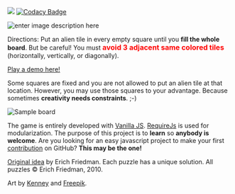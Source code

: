 [![](http://img.shields.io/badge/first--timers--only-friendly-blue.svg?style=flat-square)](http://www.firsttimersonly.com/) [![Codacy Badge](https://api.codacy.com/project/badge/Grade/c01d873f278c49dabb41b58949f59c6d)](https://www.codacy.com/app/raulvillares/vanilla_3sacrowd?utm_source=github.com&amp;utm_medium=referral&amp;utm_content=raulvillares/vanilla_3sacrowd&amp;utm_campaign=Badge_Grade)

![enter image description here](https://raw.githubusercontent.com/raulvillares/3sacrowd/master/img/logos/logo2.png)

Directions: Put an alien tile in every empty square until you **fill the whole board**. But be careful! You must **<font size="3" color="red">avoid 3 adjacent same colored tiles</font>** (horizontally, vertically, or diagonally).

[Play a demo here!](https://raulvillares.github.io/3sacrowd/index.html)

Some squares are fixed and you are not allowed to put an alien tile at that location. However, you may use those squares to your advantage. Because sometimes **creativity needs constraints**. ;-)

![Sample board](https://raw.githubusercontent.com/raulvillares/3sacrowd/master/img/landing_page/demo.png)

The game is entirely developed with [Vanilla JS](http://vanilla-js.com/). [RequireJs](http://requirejs.org/) is used for modularization. The purpose of this project is to **learn** so **anybody is welcome**. Are you looking for an easy javascript project to make your first [contribution](https://akrabat.com/the-beginners-guide-to-contributing-to-a-github-project/) on GitHub? **This may be the one!**

[Original idea](http://www2.stetson.edu/~efriedma/puzzle/tic/) by Erich Friedman. Each puzzle has a unique solution. All puzzles © Erich Friedman, 2010.

Art by [Kenney](https://kenney.nl/) and [Freepik](http://www.freepik.com/).
